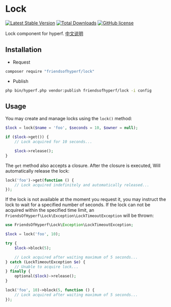# Lock

[![Latest Stable Version](https://poser.pugx.org/friendsofhyperf/lock/version.png)](https://packagist.org/packages/friendsofhyperf/lock)
[![Total Downloads](https://poser.pugx.org/friendsofhyperf/lock/d/total.png)](https://packagist.org/packages/friendsofhyperf/lock)
[![GitHub license](https://img.shields.io/github/license/friendsofhyperf/lock)](https://github.com/friendsofhyperf/lock)

Lock component for hyperf. [中文说明](README_CN.md)

## Installation

- Request

```bash
composer require "friendsofhyperf/lock"
```

- Publish

```bash
php bin/hyperf.php vendor:publish friendsofhyperf/lock -i config
```

## Usage

You may create and manage locks using the `lock()` method:

```php
$lock = lock($name = 'foo', $seconds = 10, $owner = null);

if ($lock->get()) {
    // Lock acquired for 10 seconds...

    $lock->release();
}
```

The `get` method also accepts a closure. After the closure is executed, Will automatically release the lock:

```php
lock('foo')->get(function () {
    // Lock acquired indefinitely and automatically released...
});
```

If the lock is not available at the moment you request it, you may instruct the lock to wait for a specified number of seconds. If the lock can not be acquired within the specified time limit, an `FriendsOfHyperf\Lock\Exception\LockTimeoutException` will be thrown:

```php
use FriendsOfHyperf\Lock\Exception\LockTimeoutException;

$lock = lock('foo', 10);

try {
    $lock->block(5);

    // Lock acquired after waiting maximum of 5 seconds...
} catch (LockTimeoutException $e) {
    // Unable to acquire lock...
} finally {
    optional($lock)->release();
}

lock('foo', 10)->block(5, function () {
    // Lock acquired after waiting maximum of 5 seconds...
});
```
